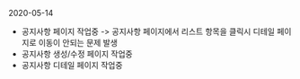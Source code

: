 2020-05-14

- 공지사항 페이지 작업중 -> 공지사항 페이지에서 리스트 항목을 클릭시 디테일 페이지로 이동이 안되는 문제 발생
- 공지사항 생성/수정 페이지 작업중
- 공지사항 디테일 페이지 작업중

